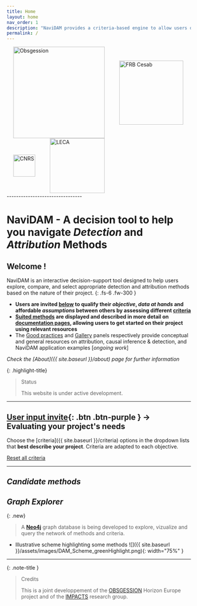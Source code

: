 ```yaml
---
title: Home
layout: home
nav_order: 1
description: "NaviDAM provides a criteria-based engine to allow users describing their case-study properties and identify a set of suited attribution methods."
permalink: /
---
```


<!-- Logos -->
<div class="logo-row">
  <img src="{{ site.baseurl }}/assets/images/logos/Obsgession_text_logo.png" alt="Obsgession" style="width:250px; margin:0 18px; vertical-align:middle;">
  <img src="{{ site.baseurl }}/assets/images/logos/logo-FRB-Cesab-anglais_cropped.png" alt="FRB Cesab" style="width:175px; margin:0 18px; vertical-align:middle;">
  <img src="{{ site.baseurl }}/assets/images/logos/Logo_cnrs.png" alt="CNRS" style="width:60px; margin:0 18px; vertical-align:middle;">
  <img src="{{ site.baseurl }}/assets/images/logos/logo-leca.png" alt="LECA" style="width:150px; margin:0 18px; vertical-align:middle;">
</div>
--------------------------------



# **NaviDAM** - A decision tool to help you navigate *Detection* and *Attribution* Methods


## Welcome !

NaviDAM is an interactive decision-support tool designed to help users explore, compare, and select appropriate detection and attribution methods based on the nature of their project.
{: .fs-6 .fw-300 }


- **Users are invited [below](#user-input) to qualify their _objective_, _data at hands_ and affordable _assumptions_ between others by assessing different <a href="{{ site.baseurl }}/criteria" target="_blank" rel="noopener noreferrer">criteria</a>**
- **[Suited methods](#candidate-methods) are displayed and described in more detail on <a href="{{ site.baseurl }}/methods" target="_blank" rel="noopener noreferrer">documentation pages</a>, allowing users to get started on their project using relevant resources**
- The <a href="{{ site.baseurl }}/practices" target="_blank" rel="noopener noreferrer">Good practices</a> and <a href="{{ site.baseurl }}/gallery" target="_blank" rel="noopener noreferrer">Gallery</a> panels respectively provide conceptual and general resources on attribution, causal inference & detection, and NaviDAM application examples [*ongoing work*]

*Check the [About]({{ site.baseurl }}/about) page for further information*


{: .highlight-title}
> Status
> 
> This website is under active development.


--------------------------------
<a id="user-input"></a>
## [User input invite](#user-input){: .btn .btn-purple } <span style="font-size:1em;">&#8594;</span> Evaluating your project's needs

Choose the [criteria]({{ site.baseurl }}/criteria) options in the dropdown lists that **best describe your project**. Criteria are adapted to each objective.


<script type="module" src="assets/js/filter.js"></script>

<script id="site-baseurl" type="application/json">
  "{{ site.baseurl }}"
</script>

<script id="cat-dicts" type="application/json">
  {{ site.data.cat_dicts | jsonify }}
</script>

<script id="criteria-mapping" type="application/json">
  {{ site.data.criteria_mapping | jsonify }}
</script>

<script id="method-data" type="application/json">
  {{ site.data.method_assessments_clean | jsonify }}
</script>

<script id="objective-criteria-map" type="application/json">
  {{ site.data.objective_criteria_map | jsonify }}
</script>

<div id="criteria-filters"></div>

<div class="criteria-status-row">
  <div id="criteria-status"></div>
</div>

<div class="reset-btn-row">
  <a href="#" id="reset-filters-btn" class="btn">Reset all criteria</a>
</div>

--------------------------------

<a id="suggested-methods"></a>
## *Candidate methods*

<div id="filtered-methods"></div>



## *Graph Explorer*

{: .new}
> A <a href="https://neo4j.com/docs/getting-started/graph-database/" target="_blank" rel="noopener noreferrer"><strong>Neo4j</strong></a> graph database is being developed to explore, vizualize and query the network of methods and criteria.

- Illustrative scheme highlighting some methods
![]({{ site.baseurl }}/assets/images/DAM_Scheme_greenHighlight.png){: width="75%" }


------------------------------------

{: .note-title }
> Credits
> 
> This is a joint developpement of the <a href="https://obsgession.eu/" target="_blank" rel="noopener noreferrer">OBSGESSION</a> Horizon Europe project and of the <a href="https://www.fondationbiodiversite.fr/en/the-frb-in-action/programs-and-projects/le-cesab/impacts/" target="_blank" rel="noopener noreferrer">IMPACTS</a> research group.



[Just the Docs]: https://just-the-docs.github.io/just-the-docs/
[GitHub Pages]: https://docs.github.com/en/pages
[Jekyll]: https://jekyllrb.com
[Bundler]: https://bundler.io/
[Markdown]: https://daringfireball.net/projects/markdown/
<!-- [**Neo4j**]: https://neo4j.com/docs/getting-started/graph-database/ -->